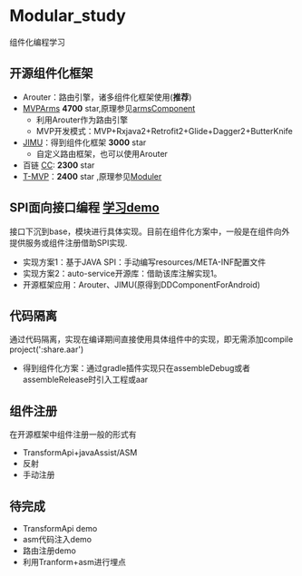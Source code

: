 # Modular_study
组件化编程学习

## 开源组件化框架

- Arouter：路由引擎，诸多组件化框架使用(**推荐**)
- [MVPArms](https://github.com/JessYanCoding/MVPArms)  **4700** star,原理参见[armsComponent](https://github.com/JessYanCoding/ArmsComponent)
   - 利用Arouter作为路由引擎
   - MVP开发模式：MVP+Rxjava2+Retrofit2+Glide+Dagger2+ButterKnife
- [JIMU](https://github.com/mqzhangw/JIMU)：得到组件化框架 **3000** star
   - 自定义路由框架，也可以使用Arouter
- 百链 [CC](https://github.com/luckybilly/CC): **2300** star
- [T-MVP](https://github.com/north2016/T-MVP)：**2400** star ,原理参见[Moduler](https://github.com/north2016/Moduler)


## SPI面向接口编程 [学习demo](https://github.com/kithan/autoService)
接口下沉到base，模块进行具体实现。目前在组件化方案中，一般是在组件向外提供服务或组件注册借助SPI实现.

- 实现方案1：基于JAVA SPI：手动编写resources/META-INF配置文件
- 实现方案2：auto-service开源库：借助该库注解实现1。
- 开源框架应用：Arouter、JIMU(原得到DDComponentForAndroid)

## 代码隔离
通过代码隔离，实现在编译期间直接使用具体组件中的实现，即无需添加compile project(':share.aar')
		     
- 得到组件化方案：通过gradle插件实现只在assembleDebug或者assembleRelease时引入工程或aar


## 组件注册
在开源框架中组件注册一般的形式有
  - TransformApi+javaAssist/ASM
  - 反射
  - 手动注册
 
 ## 待完成
   - TransformApi demo
   - asm代码注入demo
   - 路由注册demo
   - 利用Tranform+asm进行埋点
 
